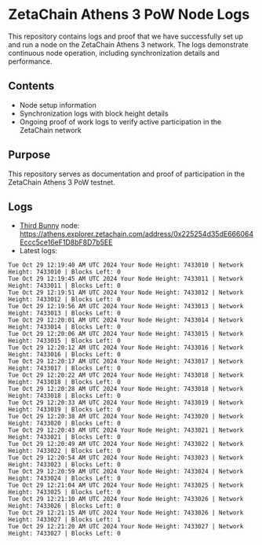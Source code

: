 # ZetaChain Athens 3 PoW Node Logs
This repository contains logs and proof that we have successfully set up and run a node on the ZetaChain Athens 3 network. The logs demonstrate continuous node operation, including synchronization details and performance.

## Contents
- Node setup information
- Synchronization logs with block height details
- Ongoing proof of work logs to verify active participation in the ZetaChain network

## Purpose
This repository serves as documentation and proof of participation in the ZetaChain Athens 3 PoW testnet.

## Logs

- [Third Bunny](https://thirdbunny.xyz/) node: https://athens.explorer.zetachain.com/address/0x225254d35dE666064Eccc5ce16eF1D8bF8D7b5EE
- Latest logs:
```
Tue Oct 29 12:19:40 AM UTC 2024 Your Node Height: 7433010 | Network Height: 7433010 | Blocks Left: 0
Tue Oct 29 12:19:45 AM UTC 2024 Your Node Height: 7433011 | Network Height: 7433011 | Blocks Left: 0
Tue Oct 29 12:19:51 AM UTC 2024 Your Node Height: 7433012 | Network Height: 7433012 | Blocks Left: 0
Tue Oct 29 12:19:56 AM UTC 2024 Your Node Height: 7433013 | Network Height: 7433013 | Blocks Left: 0
Tue Oct 29 12:20:01 AM UTC 2024 Your Node Height: 7433014 | Network Height: 7433014 | Blocks Left: 0
Tue Oct 29 12:20:06 AM UTC 2024 Your Node Height: 7433015 | Network Height: 7433015 | Blocks Left: 0
Tue Oct 29 12:20:12 AM UTC 2024 Your Node Height: 7433016 | Network Height: 7433016 | Blocks Left: 0
Tue Oct 29 12:20:17 AM UTC 2024 Your Node Height: 7433017 | Network Height: 7433017 | Blocks Left: 0
Tue Oct 29 12:20:22 AM UTC 2024 Your Node Height: 7433018 | Network Height: 7433018 | Blocks Left: 0
Tue Oct 29 12:20:28 AM UTC 2024 Your Node Height: 7433018 | Network Height: 7433018 | Blocks Left: 0
Tue Oct 29 12:20:33 AM UTC 2024 Your Node Height: 7433019 | Network Height: 7433019 | Blocks Left: 0
Tue Oct 29 12:20:38 AM UTC 2024 Your Node Height: 7433020 | Network Height: 7433020 | Blocks Left: 0
Tue Oct 29 12:20:43 AM UTC 2024 Your Node Height: 7433021 | Network Height: 7433021 | Blocks Left: 0
Tue Oct 29 12:20:49 AM UTC 2024 Your Node Height: 7433022 | Network Height: 7433022 | Blocks Left: 0
Tue Oct 29 12:20:54 AM UTC 2024 Your Node Height: 7433023 | Network Height: 7433023 | Blocks Left: 0
Tue Oct 29 12:20:59 AM UTC 2024 Your Node Height: 7433024 | Network Height: 7433024 | Blocks Left: 0
Tue Oct 29 12:21:04 AM UTC 2024 Your Node Height: 7433025 | Network Height: 7433025 | Blocks Left: 0
Tue Oct 29 12:21:10 AM UTC 2024 Your Node Height: 7433026 | Network Height: 7433026 | Blocks Left: 0
Tue Oct 29 12:21:15 AM UTC 2024 Your Node Height: 7433026 | Network Height: 7433027 | Blocks Left: 1
Tue Oct 29 12:21:20 AM UTC 2024 Your Node Height: 7433027 | Network Height: 7433027 | Blocks Left: 0
```
